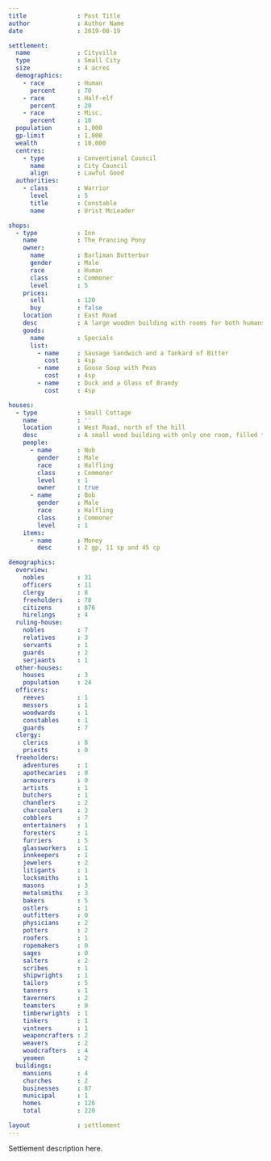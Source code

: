 ```yaml
---
title              : Post Title
author             : Author Name
date               : 2019-08-19

settlement:
  name             : Cityville
  type             : Small City
  size             : 4 acres
  demographics:
    - race         : Human
      percent      : 70
    - race         : Half-elf
      percent      : 20
    - race         : Misc.
      percent      : 10
  population       : 1,000
  gp-limit         : 1,000
  wealth           : 10,000
  centres:
    - type         : Conventional Council
      name         : City Council
      align        : Lawful Good
  authorities:
    - class        : Warrior
      level        : 5
      title        : Constable
      name         : Urist McLeader

shops:
  - type           : Inn
    name           : The Prancing Pony
    owner:
      name         : Barliman Butterbur
      gender       : Male
      race         : Human
      class        : Commoner
      level        : 5
    prices:
      sell         : 120
      buy          : false
    location       : East Road
    desc           : A large wooden building with rooms for both humans and halflings alike.
    goods:
      name         : Specials
      list:
        - name     : Sausage Sandwich and a Tankard of Bitter
          cost     : 4sp
        - name     : Goose Soup with Peas
          cost     : 4sp
        - name     : Duck and a Glass of Brandy
          cost     : 4sp

houses:
  - type           : Small Cottage
    name           : ''
    location       : West Road, north of the hill
    desc           : A small wood building with only one room, filled to the brim with ale.
    people:
      - name       : Nob
        gender     : Male
        race       : Halfling
        class      : Commoner
        level      : 1
        owner      : true
      - name       : Bob
        gender     : Male
        race       : Halfling
        class      : Commoner
        level      : 1
    items:
      - name       : Money
        desc       : 2 gp, 11 sp and 45 cp

demographics:
  overview:
    nobles         : 31
    officers       : 11
    clergy         : 8
    freeholders    : 70
    citizens       : 876
    hirelings      : 4
  ruling-house:
    nobles         : 7
    relatives      : 3
    servants       : 1
    guards         : 2
    serjaants      : 1
  other-houses:
    houses         : 3
    population     : 24
  officers:
    reeves         : 1
    messors        : 1
    woodwards      : 1
    constables     : 1
    guards         : 7
  clergy:
    clerics        : 8
    priests        : 0
  freeholders:
    adventures     : 1
    apothecaries   : 0
    armourers      : 0
    artists        : 1
    butchers       : 1
    chandlers      : 2
    charcoalers    : 3
    cobblers       : 7
    entertainers   : 1
    foresters      : 1
    furriers       : 5
    glassworkers   : 1
    innkeepers     : 1
    jewelers       : 2
    litigants      : 1
    locksmiths     : 1
    masons         : 3
    metalsmiths    : 3
    bakers         : 5
    ostlers        : 1
    outfitters     : 0
    physicians     : 2
    potters        : 2
    roofers        : 1
    ropemakers     : 0
    sages          : 0
    salters        : 2
    scribes        : 1
    shipwrights    : 1
    tailors        : 5
    tanners        : 1
    taverners      : 2
    teamsters      : 0
    timberwrights  : 1
    tinkers        : 1
    vintners       : 1
    weaponcrafters : 2
    weavers        : 2
    woodcrafters   : 4
    yeomen         : 2
  buildings:
    mansions       : 4
    churches       : 2
    businesses     : 87
    municipal      : 1
    homes          : 126
    total          : 220

layout             : settlement
---
```


Settlement description here.
